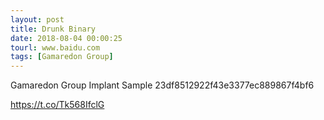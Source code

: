 ```yaml
---
layout: post
title: Drunk Binary
date: 2018-08-04 00:00:25
tourl: www.baidu.com
tags: [Gamaredon Group]
---
```

Gamaredon Group Implant Sample
23df8512922f43e3377ec889867f4bf6

https://t.co/Tk568IfclG
